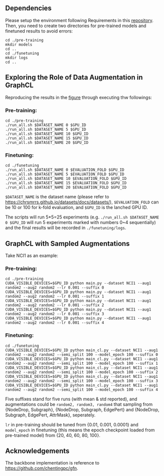 ## Dependencies

Please setup the environment following Requirements in this [repository](https://github.com/chentingpc/gfn#requirements).
Then, you need to create two directories for pre-trained models and finetuned results to avoid errors:

```
cd ./pre-training
mkdir models
cd ..
cd ./funetuning
mkdir logs
cd ..
```

## Exploring the Role of Data Augmentation in GraphCL

Reproducing the results in the [figure](https://github.com/Shen-Lab/GraphCL/blob/master/augmentations.png) through executing thw followings:

### Pre-training: ###

```
cd ./pre-training
./run_all.sh $DATASET_NAME 0 $GPU_ID
./run_all.sh $DATASET_NAME 5 $GPU_ID
./run_all.sh $DATASET_NAME 10 $GPU_ID
./run_all.sh $DATASET_NAME 15 $GPU_ID
./run_all.sh $DATASET_NAME 20 $GPU_ID
```

### Finetuning: ###

```
cd ./funetuning
./run_all.sh $DATASET_NAME 0 $EVALUATION_FOLD $GPU_ID
./run_all.sh $DATASET_NAME 5 $EVALUATION_FOLD $GPU_ID
./run_all.sh $DATASET_NAME 10 $EVALUATION_FOLD $GPU_ID
./run_all.sh $DATASET_NAME 15 $EVALUATION_FOLD $GPU_ID
./run_all.sh $DATASET_NAME 20 $EVALUATION_FOLD $GPU_ID
```

```$DATASET_NAME``` is the dataset name (please refer to https://chrsmrrs.github.io/datasets/docs/datasets/), ```$EVALUATION_FOLD``` can be 10 or 100 for k-fold evaluation, and ```$GPU_ID``` is the lanched GPU ID.

The scripts will run 5\*5=25 experiments (e.g. ```./run_all.sh $DATASET_NAME 0 $GPU_ID``` will run 5 experiments marked with numbers 0~4 sequentially) and the final results will be recorded in ```./funetuning/logs```.

## GraphCL with Sampled Augmentations

Take NCI1 as an example:

### Pre-training: ###

```
cd ./pre-training
CUDA_VISIBLE_DEVICES=$GPU_ID python main.py --dataset NCI1 --aug1 random2 --aug2 random2 --lr 0.001 --suffix 0
CUDA_VISIBLE_DEVICES=$GPU_ID python main.py --dataset NCI1 --aug1 random2 --aug2 random2 --lr 0.001 --suffix 1
CUDA_VISIBLE_DEVICES=$GPU_ID python main.py --dataset NCI1 --aug1 random2 --aug2 random2 --lr 0.001 --suffix 2
CUDA_VISIBLE_DEVICES=$GPU_ID python main.py --dataset NCI1 --aug1 random2 --aug2 random2 --lr 0.001 --suffix 3
CUDA_VISIBLE_DEVICES=$GPU_ID python main.py --dataset NCI1 --aug1 random2 --aug2 random2 --lr 0.001 --suffix 4
```

### Finetuning: ###

```
cd ./funetuning
CUDA_VISIBLE_DEVICES=$GPU_ID python main_cl.py --dataset NCI1 --aug1 random2 --aug2 random2 --semi_split 100 --model_epoch 100 --suffix 0
CUDA_VISIBLE_DEVICES=$GPU_ID python main_cl.py --dataset NCI1 --aug1 random2 --aug2 random2 --semi_split 100 --model_epoch 100 --suffix 1
CUDA_VISIBLE_DEVICES=$GPU_ID python main_cl.py --dataset NCI1 --aug1 random2 --aug2 random2 --semi_split 100 --model_epoch 100 --suffix 2
CUDA_VISIBLE_DEVICES=$GPU_ID python main_cl.py --dataset NCI1 --aug1 random2 --aug2 random2 --semi_split 100 --model_epoch 100 --suffix 3
CUDA_VISIBLE_DEVICES=$GPU_ID python main_cl.py --dataset NCI1 --aug1 random2 --aug2 random2 --semi_split 100 --model_epoch 100 --suffix 4
```

Five suffixes stand for five runs (with mean & std reported), and augmentations could be ```random2, random3, random4``` that sampling from {NodeDrop, Subgraph}, {NodeDrop, Subgraph, EdgePert} and {NodeDrop, Subgraph, EdgePert, AttrMask}, seperately.

```lr``` in pre-training should be tuned from {0.01, 0.001, 0.0001} and ```model_epoch``` in finetuning (this means the epoch checkpoint loaded from pre-trained model) from {20, 40, 60, 80, 100}.

## Acknowledgements

The backbone implementation is reference to https://github.com/chentingpc/gfn.
